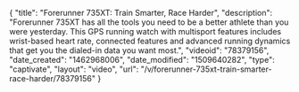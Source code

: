 {
    "title": "Forerunner 735XT: Train Smarter, Race Harder",
    "description": "Forerunner 735XT has all the tools you need to be a better athlete than you were yesterday. This GPS running watch with multisport features includes wrist-based heart rate, connected features and advanced running dynamics that get you the dialed-in data you want most.",
    "videoid": "78379156",
    "date_created": "1462968006",
    "date_modified": "1509640282",
    "type": "captivate",
    "layout": "video",
    "url": "\/v\/forerunner-735xt-train-smarter-race-harder\/78379156"
}